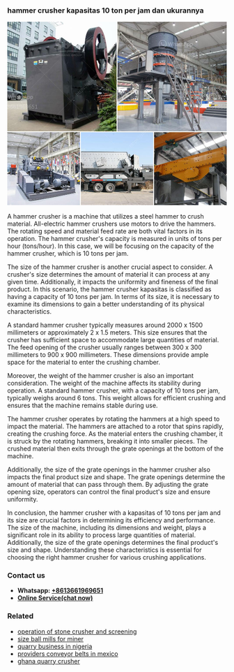 <h3>hammer crusher kapasitas 10 ton per jam dan ukurannya</h3><img src='1708499603.jpg' alt=''><p>A hammer crusher is a machine that utilizes a steel hammer to crush material. All-electric hammer crushers use motors to drive the hammers. The rotating speed and material feed rate are both vital factors in its operation. The hammer crusher's capacity is measured in units of tons per hour (tons/hour). In this case, we will be focusing on the capacity of the hammer crusher, which is 10 tons per jam.</p><p>The size of the hammer crusher is another crucial aspect to consider. A crusher's size determines the amount of material it can process at any given time. Additionally, it impacts the uniformity and fineness of the final product. In this scenario, the hammer crusher kapasitas is classified as having a capacity of 10 tons per jam. In terms of its size, it is necessary to examine its dimensions to gain a better understanding of its physical characteristics.</p><p>A standard hammer crusher typically measures around 2000 x 1500 millimeters or approximately 2 x 1.5 meters. This size ensures that the crusher has sufficient space to accommodate large quantities of material. The feed opening of the crusher usually ranges between 300 x 300 millimeters to 900 x 900 millimeters. These dimensions provide ample space for the material to enter the crushing chamber.</p><p>Moreover, the weight of the hammer crusher is also an important consideration. The weight of the machine affects its stability during operation. A standard hammer crusher, with a capacity of 10 tons per jam, typically weighs around 6 tons. This weight allows for efficient crushing and ensures that the machine remains stable during use.</p><p>The hammer crusher operates by rotating the hammers at a high speed to impact the material. The hammers are attached to a rotor that spins rapidly, creating the crushing force. As the material enters the crushing chamber, it is struck by the rotating hammers, breaking it into smaller pieces. The crushed material then exits through the grate openings at the bottom of the machine.</p><p>Additionally, the size of the grate openings in the hammer crusher also impacts the final product size and shape. The grate openings determine the amount of material that can pass through them. By adjusting the grate opening size, operators can control the final product's size and ensure uniformity.</p><p>In conclusion, the hammer crusher with a kapasitas of 10 tons per jam and its size are crucial factors in determining its efficiency and performance. The size of the machine, including its dimensions and weight, plays a significant role in its ability to process large quantities of material. Additionally, the size of the grate openings determines the final product's size and shape. Understanding these characteristics is essential for choosing the right hammer crusher for various crushing applications.</p><h3>Contact us</h3><ul><li><strong>Whatsapp:&nbsp;<a href="https://wa.me/8613661969651">+8613661969651</a></strong></li><li><a href="https://swt.shibang-china.com/?git&amp;zhl&amp;hammer crusher kapasitas 10 ton per jam dan ukurannya"><strong>Online Service(chat now)</strong></a></li></ul><h3>Related</h3><ul><li><a href='operation of stone crusher and screening.md'>operation of stone crusher and screening</a></li><li><a href='size ball mills for miner.md'>size ball mills for miner</a></li><li><a href='quarry business in nigeria.md'>quarry business in nigeria</a></li><li><a href='providers conveyor belts in mexico.md'>providers conveyor belts in mexico</a></li><li><a href='ghana quarry crusher.md'>ghana quarry crusher</a></li></ul>